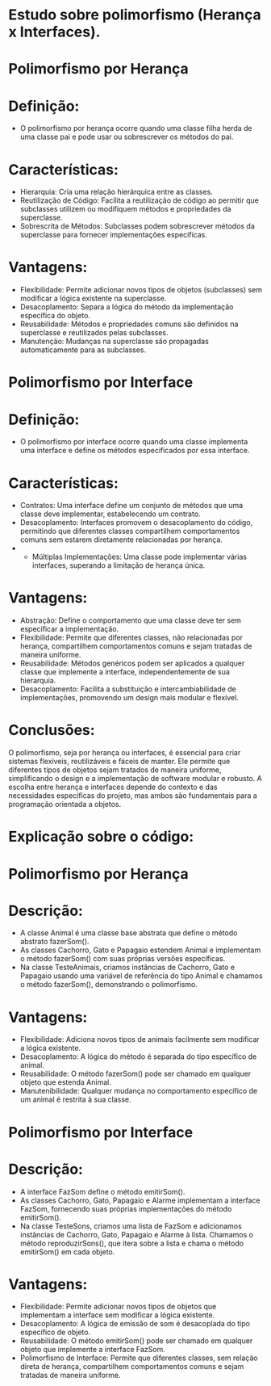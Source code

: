 # Estudo sobre polimorfismo (Herança x Interfaces).

# Polimorfismo por Herança
# Definição:

* O polimorfismo por herança ocorre quando uma classe filha herda de uma classe pai e pode usar ou sobrescrever os métodos do pai.

# Características:

* Hierarquia: Cria uma relação hierárquica entre as classes.
* Reutilização de Código: Facilita a reutilização de código ao permitir que subclasses utilizem ou modifiquem métodos e propriedades da superclasse.
* Sobrescrita de Métodos: Subclasses podem sobrescrever métodos da superclasse para fornecer implementações específicas.

# Vantagens:

* Flexibilidade: Permite adicionar novos tipos de objetos (subclasses) sem modificar a lógica existente na superclasse.
* Desacoplamento: Separa a lógica do método da implementação específica do objeto.
* Reusabilidade: Métodos e propriedades comuns são definidos na superclasse e reutilizados pelas subclasses.
* Manutenção: Mudanças na superclasse são propagadas automaticamente para as subclasses.

# Polimorfismo por Interface
# Definição:

* O polimorfismo por interface ocorre quando uma classe implementa uma interface e define os métodos especificados por essa interface.

# Características:

* Contratos: Uma interface define um conjunto de métodos que uma classe deve implementar, estabelecendo um contrato.
* Desacoplamento: Interfaces promovem o desacoplamento do código, permitindo que diferentes classes compartilhem comportamentos comuns sem estarem diretamente relacionadas por herança.
* * Múltiplas Implementações: Uma classe pode implementar várias interfaces, superando a limitação de herança única.

# Vantagens:

* Abstração: Define o comportamento que uma classe deve ter sem especificar a implementação.
* Flexibilidade: Permite que diferentes classes, não relacionadas por herança, compartilhem comportamentos comuns e sejam tratadas de maneira uniforme.
* Reusabilidade: Métodos genéricos podem ser aplicados a qualquer classe que implemente a interface, independentemente de sua hierarquia.
* Desacoplamento: Facilita a substituição e intercambiabilidade de implementações, promovendo um design mais modular e flexível.

# Conclusões:

O polimorfismo, seja por herança ou interfaces, é essencial para criar sistemas flexíveis, reutilizáveis e fáceis de manter. Ele permite que diferentes tipos de objetos sejam tratados de maneira uniforme, simplificando o design e a implementação de software modular e robusto. A escolha entre herança e interfaces depende do contexto e das necessidades específicas do projeto, mas ambos são fundamentais para a programação orientada a objetos.

# Explicação sobre o código:

# Polimorfismo por Herança
# Descrição:

* A classe Animal é uma classe base abstrata que define o método abstrato fazerSom().
* As classes Cachorro, Gato e Papagaio estendem Animal e implementam o método fazerSom() com suas próprias versões específicas.
* Na classe TesteAnimais, criamos instâncias de Cachorro, Gato e Papagaio usando uma variável de referência do tipo Animal e chamamos o método fazerSom(), demonstrando o polimorfismo.

# Vantagens:

* Flexibilidade: Adiciona novos tipos de animais facilmente sem modificar a lógica existente.
* Desacoplamento: A lógica do método é separada do tipo específico de animal.
* Reusabilidade: O método fazerSom() pode ser chamado em qualquer objeto que estenda Animal.
* Manutenibilidade: Qualquer mudança no comportamento específico de um animal é restrita à sua classe.

# Polimorfismo por Interface
# Descrição:

* A interface FazSom define o método emitirSom().
* As classes Cachorro, Gato, Papagaio e Alarme implementam a interface FazSom, fornecendo suas próprias implementações do método emitirSom().
* Na classe TesteSons, criamos uma lista de FazSom e adicionamos instâncias de Cachorro, Gato, Papagaio e Alarme à lista. Chamamos o método reproduzirSons(), que itera sobre a lista e chama o método emitirSom() em cada objeto.

# Vantagens:

* Flexibilidade: Permite adicionar novos tipos de objetos que implementam a interface sem modificar a lógica existente.
* Desacoplamento: A lógica de emissão de som é desacoplada do tipo específico de objeto.
* Reusabilidade: O método emitirSom() pode ser chamado em qualquer objeto que implemente a interface FazSom.
* Polimorfismo de Interface: Permite que diferentes classes, sem relação direta de herança, compartilhem comportamentos comuns e sejam tratadas de maneira uniforme.

